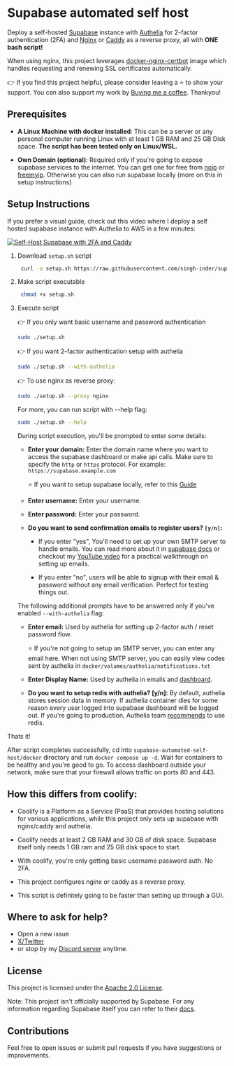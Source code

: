 # Supabase automated self host

Deploy a self-hosted [Supabase](https://github.com/supabase/supabase) instance with [Authelia](https://github.com/authelia/authelia) for 2-factor authentication (2FA) and [Nginx](https://github.com/nginx/nginx) or [Caddy](https://github.com/caddyserver/caddy) as a reverse proxy, all with **ONE bash script!**

When using nginx, this project leverages [docker-nginx-certbot](https://github.com/JonasAlfredsson/docker-nginx-certbot) image which handles requesting and renewing SSL certificates automatically.

👉 If you find this project helpful, please consider leaving a ⭐ to show your support. You can also support my work by [Buying me a coffee](https://buymeacoffee.com/_inder1). Thankyou!

## Prerequisites

- **A Linux Machine with docker installed**: This can be a server or any personal computer running Linux with at least 1 GB RAM and 25 GB Disk space. **The script has been tested only on Linux/WSL.**

- **Own Domain (optional)**: Required only if you're going to expose supabase services to the internet. You can get one for free from [noip](https://www.noip.com) or [freemyip](https://freemyip.com). Otherwise you can also run supabase locally (more on this in setup instructions)

## Setup Instructions

If you prefer a visual guide, check out this video where I deploy a self hosted supabase instance with Authelia to AWS in a few minutes:

[![Self-Host Supabase with 2FA and Caddy](https://imgur.com/wet0kVC.jpg)](https://www.youtube.com/watch?v=XhTBCGb0rTM "Self-Host Supabase with 2FA and Caddy - Just Run One Script!")

1. Download `setup.sh` script

   ```bash
    curl -o setup.sh https://raw.githubusercontent.com/singh-inder/supabase-automated-self-host/refs/heads/main/setup.sh
   ```

2. Make script executable

   ```bash
    chmod +x setup.sh
   ```

3. Execute script

   👉 If you only want basic username and password authentication

   ```bash
   sudo ./setup.sh
   ```

   👉 If you want 2-factor authentication setup with authelia

   ```bash
   sudo ./setup.sh --with-authelia
   ```

   👉 To use nginx as reverse proxy:

   ```bash
   sudo ./setup.sh --proxy nginx
   ```

   For more, you can run script with --help flag:

   ```bash
   sudo ./setup.sh --help
   ```

   During script execution, you'll be prompted to enter some details:

   - **Enter your domain:** Enter the domain name where you want to access the supabase dashboard or make api calls. Make sure to specify the `http` or `https` protocol.
     For example: `https://supabase.example.com`

     ⭐ If you want to setup supabase locally, refer to this [Guide](https://github.com/singh-inder/supabase-automated-self-host/discussions/6)

   - **Enter username:** Enter your username.

   - **Enter password:** Enter your password.

   - **Do you want to send confirmation emails to register users? `[y/n]`:**

     - If you enter "yes", You'll need to set up your own SMTP server to handle emails. You can read more about it in [supabase docs](https://supabase.com/docs/guides/self-hosting/docker#configuring-an-email-server) or checkout my [YouTube video](https://www.youtube.com/watch?v=0iE-h_Wq2Js&t=1822s) for a practical walkthrough on setting up emails.

     - If you enter "no", users will be able to signup with their email & password without any email verification. Perfect for testing things out.

   The following additional prompts have to be answered only if you've enabled `--with-authelia` flag:

   - **Enter email:** Used by authelia for setting up 2-factor auth / reset password flow.

     ⭐ If you're not going to setup an SMTP server, you can enter any email here. When not using SMTP server, you can easily view codes sent by authelia in `docker/volumes/authelia/notifications.txt`

   - **Enter Display Name:** Used by authelia in emails and [dashboard](https://gist.github.com/user-attachments/assets/a7a4c0b8-920e-4b61-9bb5-1cae26d5bbe9).

   - **Do you want to setup redis with authelia? [y/n]:** By default, authelia stores session data in memory. If authelia container dies for some reason every user logged into supabase dashboard will be logged out. If you're going to production, Authelia team [recommends](https://www.authelia.com/configuration/session/redis/) to use redis.

Thats it!

After script completes successfully, cd into `supabase-automated-self-host/docker` directory and run `docker compose up -d`. Wait for containers to be healthy and you're good to go. To access dashboard outside your network, make sure that your firewall allows traffic on ports 80 and 443.

## How this differs from coolify:

- Coolify is a Platform as a Service (PaaS) that provides hosting solutions for various applications, while this project only sets up supabase with nginx/caddy and authelia.

- Coolify needs at least 2 GB RAM and 30 GB of disk space. Supabase itself only needs 1 GB ram and 25 GB disk space to start.

- With coolify, you're only getting basic username password auth. No 2FA.

- This project configures nginx or caddy as a reverse proxy.

- This script is definitely going to be faster than setting up through a GUI.

## Where to ask for help?

- Open a new issue
- [X/Twitter](https://x.com/_inder1)
- or stop by my [Discord server](https://discord.gg/Pbpm7NsVjG) anytime.

## License

This project is licensed under the [Apache 2.0 License](LICENSE).

Note: This project isn't officially supported by Supabase. For any information regarding Supabase itself you can refer to their [docs](https://supabase.com/docs).

## Contributions

Feel free to open issues or submit pull requests if you have suggestions or improvements.
